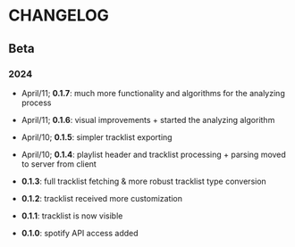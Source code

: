 # CHANGELOG

## Beta

### 2024

- April/11; **0.1.7**: much more functionality and algorithms for the analyzing process

- April/11; **0.1.6**: visual improvements + started the analyzing algorithm

- April/10; **0.1.5**: simpler tracklist exporting

- April/10; **0.1.4**: playlist header and tracklist processing + parsing moved to server from client

- **0.1.3**: full tracklist fetching & more robust tracklist type conversion

- **0.1.2**: tracklist received more customization

- **0.1.1**: tracklist is now visible

- **0.1.0**: spotify API access added

